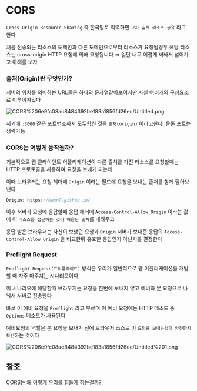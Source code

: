 # CORS

`Cross-Origin Resource Sharing`  즉 한국말로 직역하면 `교차 출처 리소스 공유` 라고 한다

처음 전송되는 리소스의 도메인과 다른 도메인으로부터 리소스가 요청될경우 해당 리소스는 cross-origin HTTP 요청에 의해 요청됩니다 ⇒ 일단 너무 어렵게 써놔서 넘어가고 아래를 보자

### 출처(Origin)란 무엇인가?

서버의 위치를 의미하는 URL들은 하나의 문자열같아보이지만 사실 여러개의 구성요소로 이루어져있다

![CORS%206e9fc08ad8484392be183a1856fd26ec/Untitled.png](CORS%206e9fc08ad8484392be183a1856fd26ec/Untitled.png)

저기에 `:3000` 같은 포트번호까지 모두합친 것을 `출처(origin)` 이라고한다. 물론 포트는 생략가능

### CORS는 어떻게 동작될까?

기본적으로 웹 클라이언트 어플리케이션이 다른 출처를 가진 리소스를 요청할때는 HTTP 프로토콜을 사용하여 요청을 보내게 되는데 

이때 브라우저는 요청 헤더에 `Origin` 이라는 필드에 요청을 보내는 출처를 함께 담아보낸다

```jsx
Origin: https://kaen7.github.io/
```

이후 서버가 요청에 응답할때 응답 헤더에 `Access-Control-Allow_Origin` 이라는 값에 이 `리소스를 접근하는 것이 허용된 출처`를 내려주고

응답 받은 브라우저는 자신이 보냈던 요청과 `Origin` 서버가 보내준 응답의 `Access-Control-Allow_Origin` 을 비교한뒤 유효한 응답인지 아닌지를 결정한다

### Preflight Request

`Preflight Request(프리플라이트)` 방식은 우리가 일반적으로 웹 어플리케이션을 개발할 때 자주 마주치는 시나리오이다

이 시나리오에 해당할때 브라우저는 요청을 한번에 보내지 않고 예비와 본 요청으로 나눠서 서버로 전송한다

바로 이 예비 요청을 `Preflight` 라고 부르며 이 예비 요청에는 HTTP 메소드 중 `Options` 메소드가 사용된다

예비요청의 역할은 본 요청을 보내기 전에 브라우저 스스로 이 `요청을 보내는것이 안전한지 확인`하는 것이다

![CORS%206e9fc08ad8484392be183a1856fd26ec/Untitled%201.png](CORS%206e9fc08ad8484392be183a1856fd26ec/Untitled%201.png)

## 참조

[CORS는 왜 이렇게 우리를 힘들게 하는걸까?](https://evan-moon.github.io/2020/05/21/about-cors/)